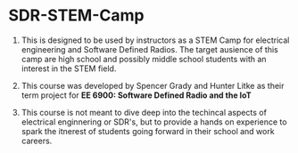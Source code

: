 # SDR-STEM-Camp
1. This is designed to be used by instructors as a STEM Camp for electrical engineering and Software Defined Radios. The target ausience of this camp are high school and possibly middle school students with an interest in the STEM field. 

2. This course was developed by Spencer Grady and Hunter Litke as their term project for **EE 6900: Software Defined Radio and the IoT**
3. This course is not meant to dive deep into the techincal aspects of electrical enginnering or SDR's, but to provide a hands on experience to spark the itnerest of students going forward in their school and work careers.
